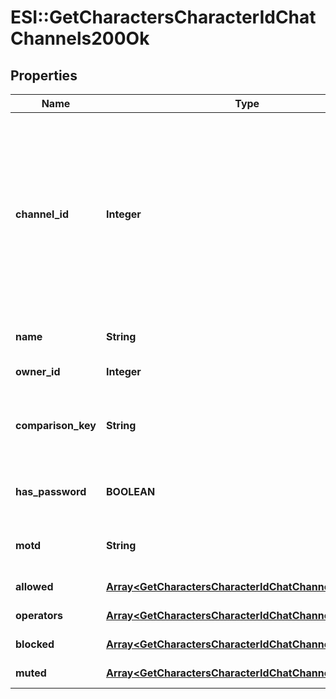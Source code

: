 # ESI::GetCharactersCharacterIdChatChannels200Ok

## Properties
Name | Type | Description | Notes
------------ | ------------- | ------------- | -------------
**channel_id** | **Integer** | Unique channel ID. Always negative for player-created channels. Permanent (CCP created) channels have a positive ID, but don&#39;t appear in the API | 
**name** | **String** | Displayed name of channel | 
**owner_id** | **Integer** | owner_id integer | 
**comparison_key** | **String** | Normalized, unique string used to compare channel names | 
**has_password** | **BOOLEAN** | If this is a password protected channel | 
**motd** | **String** | Message of the day for this channel | 
**allowed** | [**Array&lt;GetCharactersCharacterIdChatChannelsAllowed&gt;**](GetCharactersCharacterIdChatChannelsAllowed.md) | allowed array | 
**operators** | [**Array&lt;GetCharactersCharacterIdChatChannelsOperator&gt;**](GetCharactersCharacterIdChatChannelsOperator.md) | operators array | 
**blocked** | [**Array&lt;GetCharactersCharacterIdChatChannelsBlocked&gt;**](GetCharactersCharacterIdChatChannelsBlocked.md) | blocked array | 
**muted** | [**Array&lt;GetCharactersCharacterIdChatChannelsMuted&gt;**](GetCharactersCharacterIdChatChannelsMuted.md) | muted array | 


